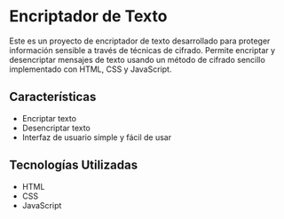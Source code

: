 # Encriptador de Texto

Este es un proyecto de encriptador de texto desarrollado para proteger información sensible a través de técnicas de cifrado. Permite encriptar y desencriptar mensajes de texto usando un método de cifrado sencillo implementado con HTML, CSS y JavaScript.

## Características

- Encriptar texto
- Desencriptar texto
- Interfaz de usuario simple y fácil de usar

## Tecnologías Utilizadas

- HTML
- CSS
- JavaScript

